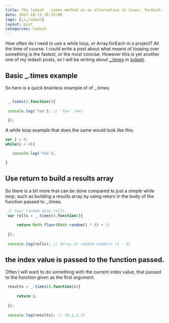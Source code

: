 ```yaml
---
title: The lodash _.times method as an alternative to loops, forEach.
date: 2017-10-11 16:35:00
tags: [js,lodash]
layout: post
categories: lodash
---
```


How often do I need to use a while loop, or Array.forEach in a project? All the time of course. I could write a post about what means of looping over something is the fastest, or the most concise. However this is yet another one of my lodash posts, so I will be writing about [\_.times](https://lodash.com/docs/4.17.4#times) in [lodash](https://lodash.com/).

<!-- more -->

## Basic \_.times example

So here is a quick brainless example of of \_.times.

```js

 _.times(4,function(){
 
 console.log('foo'); // 'foo' (4x)
 
 });
```

A while loop example that does the same would look like this.

```js
var i = 0;
while(i < 4){

   console.log('foo');

}
```

## Use return to build a results array

So there is a bit more that can be done compared to just a simple while loop, such as building a results array by using return in the body of the function passed to \_.times.

```js
 // four random dice rolls
 var rolls = _.times(4,function(){
 
     return Math.floor(Math.random() * 6) + 1;
 
 });
 
 console.log(rolls); // array of random numbers (1 - 6)
```

## the index value is passed to the function passed.

Often I will want to do something with the current index value, that passed to the function given as the first argument.

```js
 results = _.times(4,function(i){
 
     return i;
 
 });
 
 console.log(results); // [0,1,2,3]
```